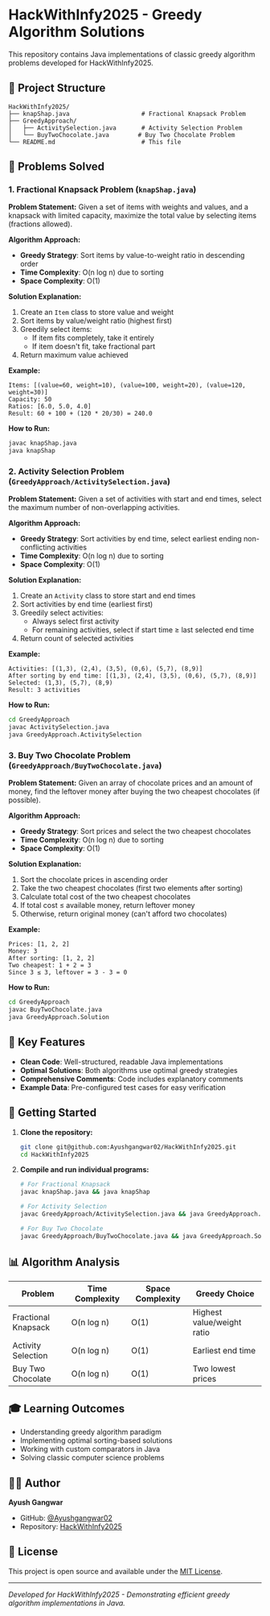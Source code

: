 # HackWithInfy2025 - Greedy Algorithm Solutions

This repository contains Java implementations of classic greedy algorithm problems developed for HackWithInfy2025.

## 📁 Project Structure

```
HackWithInfy2025/
├── knapShap.java                    # Fractional Knapsack Problem
├── GreedyApproach/
│   ├── ActivitySelection.java       # Activity Selection Problem
│   └── BuyTwoChocolate.java        # Buy Two Chocolate Problem
└── README.md                        # This file
```

## 🎯 Problems Solved

### 1. Fractional Knapsack Problem (`knapShap.java`)

**Problem Statement:**
Given a set of items with weights and values, and a knapsack with limited capacity, maximize the total value by selecting items (fractions allowed).

**Algorithm Approach:**
- **Greedy Strategy**: Sort items by value-to-weight ratio in descending order
- **Time Complexity**: O(n log n) due to sorting
- **Space Complexity**: O(1)

**Solution Explanation:**
1. Create an `Item` class to store value and weight
2. Sort items by value/weight ratio (highest first)
3. Greedily select items:
   - If item fits completely, take it entirely
   - If item doesn't fit, take fractional part
4. Return maximum value achieved

**Example:**
```
Items: [(value=60, weight=10), (value=100, weight=20), (value=120, weight=30)]
Capacity: 50
Ratios: [6.0, 5.0, 4.0]
Result: 60 + 100 + (120 * 20/30) = 240.0
```

**How to Run:**
```bash
javac knapShap.java
java knapShap
```

### 2. Activity Selection Problem (`GreedyApproach/ActivitySelection.java`)

**Problem Statement:**
Given a set of activities with start and end times, select the maximum number of non-overlapping activities.

**Algorithm Approach:**
- **Greedy Strategy**: Sort activities by end time, select earliest ending non-conflicting activities
- **Time Complexity**: O(n log n) due to sorting
- **Space Complexity**: O(1)

**Solution Explanation:**
1. Create an `Activity` class to store start and end times
2. Sort activities by end time (earliest first)
3. Greedily select activities:
   - Always select first activity
   - For remaining activities, select if start time ≥ last selected end time
4. Return count of selected activities

**Example:**
```
Activities: [(1,3), (2,4), (3,5), (0,6), (5,7), (8,9)]
After sorting by end time: [(1,3), (2,4), (3,5), (0,6), (5,7), (8,9)]
Selected: (1,3), (5,7), (8,9)
Result: 3 activities
```

**How to Run:**
```bash
cd GreedyApproach
javac ActivitySelection.java
java GreedyApproach.ActivitySelection
```

### 3. Buy Two Chocolate Problem (`GreedyApproach/BuyTwoChocolate.java`)

**Problem Statement:**
Given an array of chocolate prices and an amount of money, find the leftover money after buying the two cheapest chocolates (if possible).

**Algorithm Approach:**
- **Greedy Strategy**: Sort prices and select the two cheapest chocolates
- **Time Complexity**: O(n log n) due to sorting
- **Space Complexity**: O(1)

**Solution Explanation:**
1. Sort the chocolate prices in ascending order
2. Take the two cheapest chocolates (first two elements after sorting)
3. Calculate total cost of the two cheapest chocolates
4. If total cost ≤ available money, return leftover money
5. Otherwise, return original money (can't afford two chocolates)

**Example:**
```
Prices: [1, 2, 2]
Money: 3
After sorting: [1, 2, 2]
Two cheapest: 1 + 2 = 3
Since 3 ≤ 3, leftover = 3 - 3 = 0
```

**How to Run:**
```bash
cd GreedyApproach
javac BuyTwoChocolate.java
java GreedyApproach.Solution
```

## 🔧 Key Features

- **Clean Code**: Well-structured, readable Java implementations
- **Optimal Solutions**: Both algorithms use optimal greedy strategies
- **Comprehensive Comments**: Code includes explanatory comments
- **Example Data**: Pre-configured test cases for easy verification

## 🚀 Getting Started

1. **Clone the repository:**
   ```bash
   git clone git@github.com:Ayushgangwar02/HackWithInfy2025.git
   cd HackWithInfy2025
   ```

2. **Compile and run individual programs:**
   ```bash
   # For Fractional Knapsack
   javac knapShap.java && java knapShap

   # For Activity Selection
   javac GreedyApproach/ActivitySelection.java && java GreedyApproach.ActivitySelection

   # For Buy Two Chocolate
   javac GreedyApproach/BuyTwoChocolate.java && java GreedyApproach.Solution
   ```

## 📊 Algorithm Analysis

| Problem | Time Complexity | Space Complexity | Greedy Choice |
|---------|----------------|------------------|---------------|
| Fractional Knapsack | O(n log n) | O(1) | Highest value/weight ratio |
| Activity Selection | O(n log n) | O(1) | Earliest end time |
| Buy Two Chocolate | O(n log n) | O(1) | Two lowest prices |

## 🎓 Learning Outcomes

- Understanding greedy algorithm paradigm
- Implementing optimal sorting-based solutions
- Working with custom comparators in Java
- Solving classic computer science problems

## 👨‍💻 Author

**Ayush Gangwar**
- GitHub: [@Ayushgangwar02](https://github.com/Ayushgangwar02)
- Repository: [HackWithInfy2025](https://github.com/Ayushgangwar02/HackWithInfy2025)

## 📝 License

This project is open source and available under the [MIT License](LICENSE).

---

*Developed for HackWithInfy2025 - Demonstrating efficient greedy algorithm implementations in Java.*
